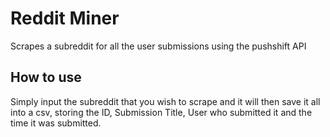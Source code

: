 # Reddit Miner
Scrapes a subreddit for all the user submissions using the pushshift API 

<h2>How to use </h2>
<p>Simply input the subreddit that you wish to scrape and it will then save it all into a csv, storing the ID, Submission Title, User who submitted it and the time it was submitted.</p>
